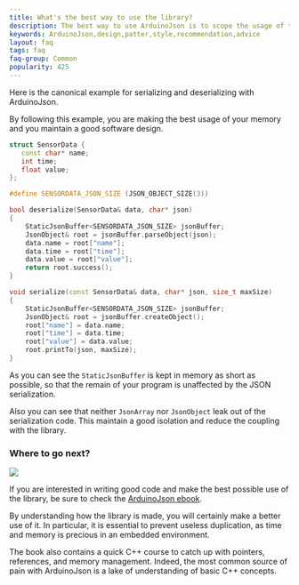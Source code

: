 ```yaml
---
title: What's the best way to use the library?
description: The best way to use ArduinoJson is to scope the usage of the library to functions dedicated to the serialization
keywords: ArduinoJson,design,patter,style,recommendation,advice
layout: faq
tags: faq
faq-group: Common
popularity: 425
---
```


Here is the canonical example for serializing and deserializing with ArduinoJson.

By following this example, you are making the best usage of your memory and you maintain a good software design.

```c++
struct SensorData {
   const char* name;
   int time;
   float value;
};

#define SENSORDATA_JSON_SIZE (JSON_OBJECT_SIZE(3))

bool deserialize(SensorData& data, char* json)
{
    StaticJsonBuffer<SENSORDATA_JSON_SIZE> jsonBuffer;
    JsonObject& root = jsonBuffer.parseObject(json);
    data.name = root["name"];
    data.time = root["time"];
    data.value = root["value"];
    return root.success();
}

void serialize(const SensorData& data, char* json, size_t maxSize)
{
    StaticJsonBuffer<SENSORDATA_JSON_SIZE> jsonBuffer;
    JsonObject& root = jsonBuffer.createObject();
    root["name"] = data.name;
    root["time"] = data.time;
    root["value"] = data.value;
    root.printTo(json, maxSize);
}
```

As you can see the `StaticJsonBuffer` is kept in memory as short as possible, so that the remain of your program is unaffected by the JSON serialization.

Also you can see that neither `JsonArray` nor `JsonObject` leak out of the serialization code. This maintain a good isolation and reduce the coupling with the library.

### Where to go next?

<a href="https://leanpub.com/arduinojson/"><img src="{{site.baseurl}}/images/cover200.png" class="float-right"></a>

If you are interested in writing good code and make the best possible use of the library, be sure to check the [ArduinoJson ebook](https://leanpub.com/arduinojson/).

By understanding how the library is made, you will certainly make a better use of it. In particular, it is essential to prevent useless duplication, as time and memory is precious in an embedded environment.

The book also contains a quick C++ course to catch up with pointers, references, and memory management. Indeed, the most common source of pain with ArduinoJson is a lake of understanding of basic C++ concepts.
